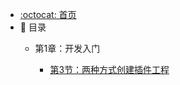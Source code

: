 - [:octocat: 首页](/README)
- :memo: 目录
   - 第1章：开发入门
   
       - [第3节：两种方式创建插件工程](/md/idea-plugin/2021-10-18-第一节：两种方式创建插件工程.md)
